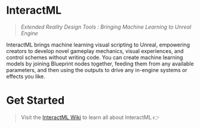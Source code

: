 # InteractML

>*Extended Reality Design Tools : Bringing Machine Learning to Unreal Engine*

InteractML brings machine learning visual scripting to Unreal, empowering creators to develop novel gameplay mechanics, visual experiences, and control schemes without writing code. You can create machine learning models by joining Blueprint nodes together, feeding them from any available parameters, and then using the outputs to drive any in-engine systems or effects you like.

# Get Started

>Visit the [InteractML Wiki](https://github.com/Interactml/iml-ue4/wiki) to learn all about InteractML 👉

